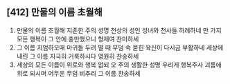 ## [412] 만물의 이름 초월해

1) 만물의 이름 초월해 지존한 주의 성명 천상의 성인 성녀와 천사들
   하례하네 만 가지 모든 행복이 그 안에 충만했으니 형제여 찬미하세
2) 그 이름 지엄하오매 마귀들 두려 떨 때 무덤 속 묻힌 육신이 다시금
   부활하네 세상에 내린 그 이름 지극히 거룩하시다 영원히 찬송하세
3) 세상의 모든 이름이 위로와 행복 없되 오 주의 생활한 성명 우리게 
   행복주사 괴롬에 위로 되시며 어두운 무덤 비추리 그 이름 찬송하세
